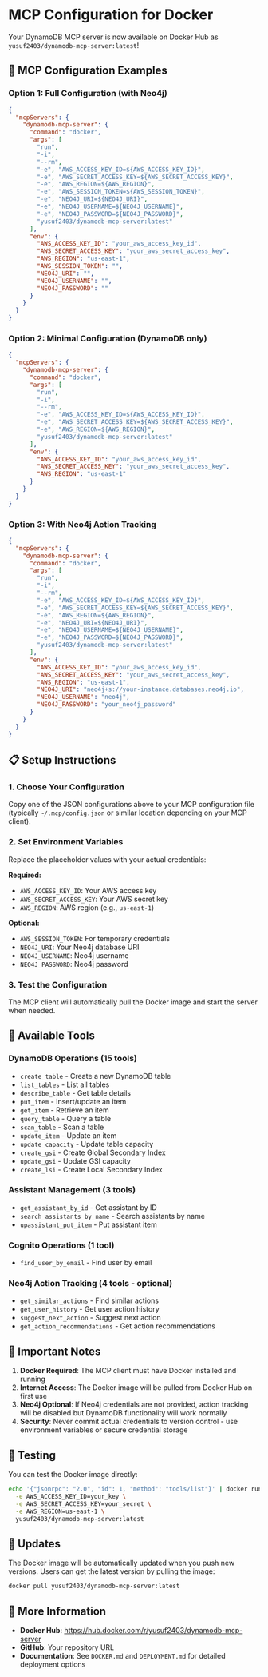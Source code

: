 # MCP Configuration for Docker

Your DynamoDB MCP server is now available on Docker Hub as `yusuf2403/dynamodb-mcp-server:latest`!

## 🚀 MCP Configuration Examples

### Option 1: Full Configuration (with Neo4j)
```json
{
  "mcpServers": {
    "dynamodb-mcp-server": {
      "command": "docker",
      "args": [
        "run",
        "-i",
        "--rm",
        "-e", "AWS_ACCESS_KEY_ID=${AWS_ACCESS_KEY_ID}",
        "-e", "AWS_SECRET_ACCESS_KEY=${AWS_SECRET_ACCESS_KEY}",
        "-e", "AWS_REGION=${AWS_REGION}",
        "-e", "AWS_SESSION_TOKEN=${AWS_SESSION_TOKEN}",
        "-e", "NEO4J_URI=${NEO4J_URI}",
        "-e", "NEO4J_USERNAME=${NEO4J_USERNAME}",
        "-e", "NEO4J_PASSWORD=${NEO4J_PASSWORD}",
        "yusuf2403/dynamodb-mcp-server:latest"
      ],
      "env": {
        "AWS_ACCESS_KEY_ID": "your_aws_access_key_id",
        "AWS_SECRET_ACCESS_KEY": "your_aws_secret_access_key",
        "AWS_REGION": "us-east-1",
        "AWS_SESSION_TOKEN": "",
        "NEO4J_URI": "",
        "NEO4J_USERNAME": "",
        "NEO4J_PASSWORD": ""
      }
    }
  }
}
```

### Option 2: Minimal Configuration (DynamoDB only)
```json
{
  "mcpServers": {
    "dynamodb-mcp-server": {
      "command": "docker",
      "args": [
        "run",
        "-i",
        "--rm",
        "-e", "AWS_ACCESS_KEY_ID=${AWS_ACCESS_KEY_ID}",
        "-e", "AWS_SECRET_ACCESS_KEY=${AWS_SECRET_ACCESS_KEY}",
        "-e", "AWS_REGION=${AWS_REGION}",
        "yusuf2403/dynamodb-mcp-server:latest"
      ],
      "env": {
        "AWS_ACCESS_KEY_ID": "your_aws_access_key_id",
        "AWS_SECRET_ACCESS_KEY": "your_aws_secret_access_key",
        "AWS_REGION": "us-east-1"
      }
    }
  }
}
```

### Option 3: With Neo4j Action Tracking
```json
{
  "mcpServers": {
    "dynamodb-mcp-server": {
      "command": "docker",
      "args": [
        "run",
        "-i",
        "--rm",
        "-e", "AWS_ACCESS_KEY_ID=${AWS_ACCESS_KEY_ID}",
        "-e", "AWS_SECRET_ACCESS_KEY=${AWS_SECRET_ACCESS_KEY}",
        "-e", "AWS_REGION=${AWS_REGION}",
        "-e", "NEO4J_URI=${NEO4J_URI}",
        "-e", "NEO4J_USERNAME=${NEO4J_USERNAME}",
        "-e", "NEO4J_PASSWORD=${NEO4J_PASSWORD}",
        "yusuf2403/dynamodb-mcp-server:latest"
      ],
      "env": {
        "AWS_ACCESS_KEY_ID": "your_aws_access_key_id",
        "AWS_SECRET_ACCESS_KEY": "your_aws_secret_access_key",
        "AWS_REGION": "us-east-1",
        "NEO4J_URI": "neo4j+s://your-instance.databases.neo4j.io",
        "NEO4J_USERNAME": "neo4j",
        "NEO4J_PASSWORD": "your_neo4j_password"
      }
    }
  }
}
```

## 📋 Setup Instructions

### 1. Choose Your Configuration
Copy one of the JSON configurations above to your MCP configuration file (typically `~/.mcp/config.json` or similar location depending on your MCP client).

### 2. Set Environment Variables
Replace the placeholder values with your actual credentials:

**Required:**
- `AWS_ACCESS_KEY_ID`: Your AWS access key
- `AWS_SECRET_ACCESS_KEY`: Your AWS secret key
- `AWS_REGION`: AWS region (e.g., `us-east-1`)

**Optional:**
- `AWS_SESSION_TOKEN`: For temporary credentials
- `NEO4J_URI`: Your Neo4j database URI
- `NEO4J_USERNAME`: Neo4j username
- `NEO4J_PASSWORD`: Neo4j password

### 3. Test the Configuration
The MCP client will automatically pull the Docker image and start the server when needed.

## 🔧 Available Tools

### DynamoDB Operations (15 tools)
- `create_table` - Create a new DynamoDB table
- `list_tables` - List all tables
- `describe_table` - Get table details
- `put_item` - Insert/update an item
- `get_item` - Retrieve an item
- `query_table` - Query a table
- `scan_table` - Scan a table
- `update_item` - Update an item
- `update_capacity` - Update table capacity
- `create_gsi` - Create Global Secondary Index
- `update_gsi` - Update GSI capacity
- `create_lsi` - Create Local Secondary Index

### Assistant Management (3 tools)
- `get_assistant_by_id` - Get assistant by ID
- `search_assistants_by_name` - Search assistants by name
- `upassistant_put_item` - Put assistant item

### Cognito Operations (1 tool)
- `find_user_by_email` - Find user by email

### Neo4j Action Tracking (4 tools - optional)
- `get_similar_actions` - Find similar actions
- `get_user_history` - Get user action history
- `suggest_next_action` - Suggest next action
- `get_action_recommendations` - Get action recommendations

## 🚨 Important Notes

1. **Docker Required**: The MCP client must have Docker installed and running
2. **Internet Access**: The Docker image will be pulled from Docker Hub on first use
3. **Neo4j Optional**: If Neo4j credentials are not provided, action tracking will be disabled but DynamoDB functionality will work normally
4. **Security**: Never commit actual credentials to version control - use environment variables or secure credential storage

## 🧪 Testing

You can test the Docker image directly:
```bash
echo '{"jsonrpc": "2.0", "id": 1, "method": "tools/list"}' | docker run -i \
  -e AWS_ACCESS_KEY_ID=your_key \
  -e AWS_SECRET_ACCESS_KEY=your_secret \
  -e AWS_REGION=us-east-1 \
  yusuf2403/dynamodb-mcp-server:latest
```

## 🔄 Updates

The Docker image will be automatically updated when you push new versions. Users can get the latest version by pulling the image:
```bash
docker pull yusuf2403/dynamodb-mcp-server:latest
```

## 📖 More Information

- **Docker Hub**: https://hub.docker.com/r/yusuf2403/dynamodb-mcp-server
- **GitHub**: Your repository URL
- **Documentation**: See `DOCKER.md` and `DEPLOYMENT.md` for detailed deployment options